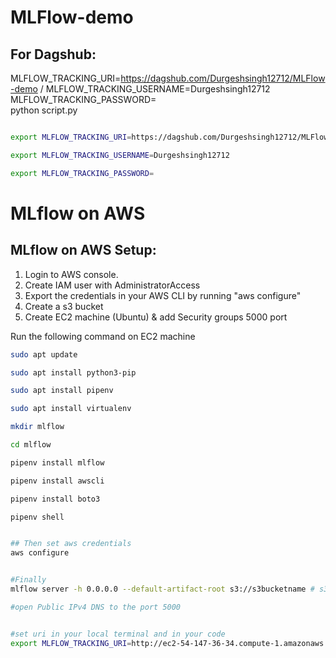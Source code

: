 # MLFlow-demo

## For Dagshub:

MLFLOW_TRACKING_URI=https://dagshub.com/Durgeshsingh12712/MLFlow-demo /
MLFLOW_TRACKING_USERNAME=Durgeshsingh12712 \
MLFLOW_TRACKING_PASSWORD= \
python script.py



```bash

export MLFLOW_TRACKING_URI=https://dagshub.com/Durgeshsingh12712/MLFlow-demo

export MLFLOW_TRACKING_USERNAME=Durgeshsingh12712

export MLFLOW_TRACKING_PASSWORD=


```


# MLflow on AWS

## MLflow on AWS Setup:

1. Login to AWS console.
2. Create IAM user with AdministratorAccess
3. Export the credentials in your AWS CLI by running "aws configure"
4. Create a s3 bucket
5. Create EC2 machine (Ubuntu) & add Security groups 5000 port

Run the following command on EC2 machine
```bash
sudo apt update

sudo apt install python3-pip

sudo apt install pipenv

sudo apt install virtualenv

mkdir mlflow

cd mlflow

pipenv install mlflow

pipenv install awscli

pipenv install boto3

pipenv shell


## Then set aws credentials
aws configure


#Finally 
mlflow server -h 0.0.0.0 --default-artifact-root s3://s3bucketname # s3bucketname=bucket name

#open Public IPv4 DNS to the port 5000


#set uri in your local terminal and in your code 
export MLFLOW_TRACKING_URI=http://ec2-54-147-36-34.compute-1.amazonaws.com:5000/
```